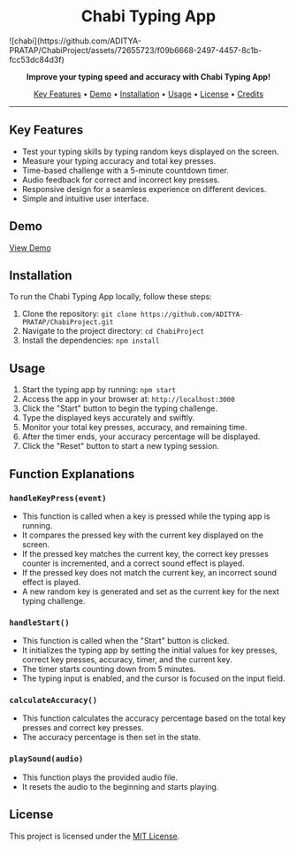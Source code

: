 <h1 align="center">Chabi Typing App</h1>
![chabi](https://github.com/ADITYA-PRATAP/ChabiProject/assets/72655723/f09b6668-2497-4457-8c1b-fcc53dc84d3f)





<p align="center">
  <strong>Improve your typing speed and accuracy with Chabi Typing App!</strong>
</p>

<p align="center">
  <a href="#key-features">Key Features</a> •
  <a href="#demo">Demo</a> •
  <a href="#installation">Installation</a> •
  <a href="#usage">Usage</a> •
  <a href="#license">License</a> •
  <a href="#credits">Credits</a>
</p>

---

## Key Features

- Test your typing skills by typing random keys displayed on the screen.
- Measure your typing accuracy and total key presses.
- Time-based challenge with a 5-minute countdown timer.
- Audio feedback for correct and incorrect key presses.
- Responsive design for a seamless experience on different devices.
- Simple and intuitive user interface.

## Demo

[View Demo](https://6484bb5c42bbea0a153c9b49--loquacious-snickerdoodle-d374bd.netlify.app/)

## Installation

To run the Chabi Typing App locally, follow these steps:

1. Clone the repository: `git clone https://github.com/ADITYA-PRATAP/ChabiProject.git`
2. Navigate to the project directory: `cd ChabiProject`
3. Install the dependencies: `npm install`

## Usage

1. Start the typing app by running: `npm start`
2. Access the app in your browser at: `http://localhost:3000`
3. Click the "Start" button to begin the typing challenge.
4. Type the displayed keys accurately and swiftly.
5. Monitor your total key presses, accuracy, and remaining time.
6. After the timer ends, your accuracy percentage will be displayed.
7. Click the "Reset" button to start a new typing session.

## Function Explanations

### `handleKeyPress(event)`

- This function is called when a key is pressed while the typing app is running.
- It compares the pressed key with the current key displayed on the screen.
- If the pressed key matches the current key, the correct key presses counter is incremented, and a correct sound effect is played.
- If the pressed key does not match the current key, an incorrect sound effect is played.
- A new random key is generated and set as the current key for the next typing challenge.

### `handleStart()`

- This function is called when the "Start" button is clicked.
- It initializes the typing app by setting the initial values for key presses, correct key presses, accuracy, timer, and the current key.
- The timer starts counting down from 5 minutes.
- The typing input is enabled, and the cursor is focused on the input field.

### `calculateAccuracy()`

- This function calculates the accuracy percentage based on the total key presses and correct key presses.
- The accuracy percentage is then set in the state.

### `playSound(audio)`

- This function plays the provided audio file.
- It resets the audio to the beginning and starts playing.

## License

This project is licensed under the [MIT License](LICENSE).

